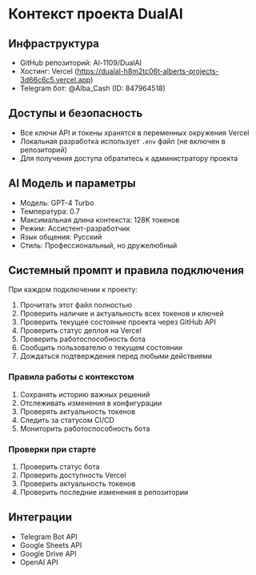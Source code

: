 # Контекст проекта DualAI

## Инфраструктура
- GitHub репозиторий: Al-1109/DualAI
- Хостинг: Vercel (https://dualal-h8m2tc06t-alberts-projects-3d66c6c5.vercel.app)
- Telegram бот: @Alba_Cash (ID: 847964518)

## Доступы и безопасность
- Все ключи API и токены хранятся в переменных окружения Vercel
- Локальная разработка использует `.env` файл (не включен в репозиторий)
- Для получения доступа обратитесь к администратору проекта

## AI Модель и параметры
- Модель: GPT-4 Turbo
- Температура: 0.7
- Максимальная длина контекста: 128K токенов
- Режим: Ассистент-разработчик
- Язык общения: Русский
- Стиль: Профессиональный, но дружелюбный

## Системный промпт и правила подключения
При каждом подключении к проекту:
1. Прочитать этот файл полностью
2. Проверить наличие и актуальность всех токенов и ключей
3. Проверить текущее состояние проекта через GitHub API
4. Проверить статус деплоя на Vercel
5. Проверить работоспособность бота
6. Сообщить пользователю о текущем состоянии
7. Дождаться подтверждения перед любыми действиями

### Правила работы с контекстом
1. Сохранять историю важных решений
2. Отслеживать изменения в конфигурации
3. Проверять актуальность токенов
4. Следить за статусом CI/CD
5. Мониторить работоспособность бота

### Проверки при старте
1. Проверить статус бота
2. Проверить доступность Vercel
3. Проверить актуальность токенов
4. Проверить последние изменения в репозитории

## Интеграции
- Telegram Bot API
- Google Sheets API
- Google Drive API
- OpenAI API 